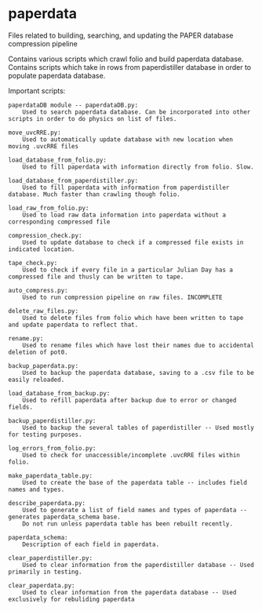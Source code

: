 paperdata
=========

Files related to building, searching, and updating the PAPER database compression pipeline

Contains various scripts which crawl folio and build paperdata database.
Contains scripts which take in rows from paperdistiller database in order to populate paperdata database.

Important scripts:

	paperdataDB module -- paperdataDB.py:
		Used to search paperdata database. Can be incorporated into other scripts in order to do physics on list of files.

	move_uvcRRE.py:
		Used to automatically update database with new location when moving .uvcRRE files

	load_database_from_folio.py:
		Used to fill paperdata with information directly from folio. Slow.

	load_database_from_paperdistiller.py:
		Used to fill paperdata with information from paperdistiller database. Much faster than crawling though folio.

	load_raw_from_folio.py:
		Used to load raw data information into paperdata without a corresponding compressed file

	compression_check.py:
		Used to update database to check if a compressed file exists in indicated location.

	tape_check.py:
		Used to check if every file in a particular Julian Day has a compressed file and thusly can be written to tape.

	auto_compress.py:
		Used to run compression pipeline on raw files. INCOMPLETE

	delete_raw_files.py:
		Used to delete files from folio which have been written to tape and update paperdata to reflect that.

	rename.py:
		Used to rename files which have lost their names due to accidental deletion of pot0.

	backup_paperdata.py:
		Used to backup the paperdata database, saving to a .csv file to be easily reloaded.

	load_database_from_backup.py:
		Used to refill paperdata after backup due to error or changed fields.

	backup_paperdistiller.py:
		Used to backup the several tables of paperdistiller -- Used mostly for testing purposes.

	log_errors_from_folio.py:
		Used to check for unaccessible/incomplete .uvcRRE files within folio.

	make_paperdata_table.py:
		Used to create the base of the paperdata table -- includes field names and types.

	describe_paperdata.py:
		Used to generate a list of field names and types of paperdata -- generates paperdata_schema base.
		Do not run unless paperdata table has been rebuilt recently.

	paperdata_schema:
		Description of each field in paperdata.

	clear_paperdistiller.py:
		Used to clear information from the paperdistiller database -- Used primarily in testing.

	clear_paperdata.py:
		Used to clear information from the paperdata database -- Used exclusively for rebuliding paperdata

